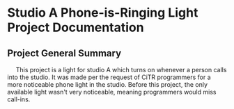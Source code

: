 # Studio A Phone-is-Ringing Light Project Documentation

## Project General Summary

[//]: # (Comment: &nbsp featured below is for spacing purposes)

&nbsp;&nbsp;&nbsp;&nbsp; This project is a light for studio A which turns on whenever a person calls into the studio. It was made per the request of CiTR programmers for a more noticeable phone light in the studio. Before this project, the only available light wasn't very noticeable, meaning programmers would miss call-ins.  



